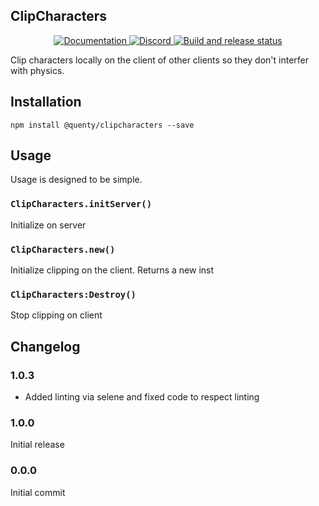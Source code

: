 ## ClipCharacters
<div align="center">
  <a href="http://quenty.github.io/api/">
    <img src="https://img.shields.io/badge/docs-website-green.svg" alt="Documentation" />
  </a>
  <a href="https://discord.gg/mhtGUS8">
    <img src="https://img.shields.io/badge/discord-nevermore-blue.svg" alt="Discord" />
  </a>
  <a href="https://github.com/Quenty/NevermoreEngine/actions">
    <img src="https://github.com/Quenty/NevermoreEngine/actions/workflows/build.yml/badge.svg" alt="Build and release status" />
  </a>
</div>

Clip characters locally on the client of other clients so they don't interfer with physics.

## Installation
```
npm install @quenty/clipcharacters --save
```

## Usage
Usage is designed to be simple.

### `ClipCharacters.initServer()`
Initialize on server

### `ClipCharacters.new()`
Initialize clipping on the client. Returns a new inst

### `ClipCharacters:Destroy()`
Stop clipping on client


## Changelog

### 1.0.3
- Added linting via selene and fixed code to respect linting

### 1.0.0
Initial release

### 0.0.0
Initial commit
